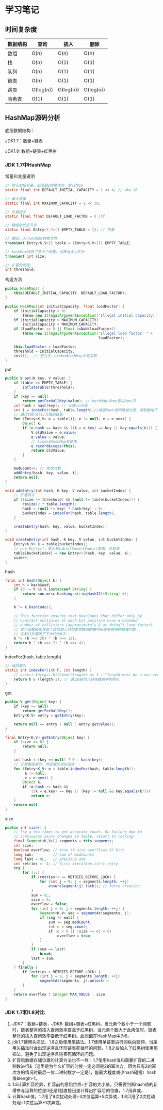 # 学习笔记

## 时间复杂度

| 数据结构 | 查询      | 插入      | 删除      |
| -------- | --------- | --------- | --------- |
| 数组     | O(n)      | O(n)      | O(n)      |
| 栈       | O(n)      | O(1)      | O(1)      |
| 队列     | O(n)      | O(1)      | O(1)      |
| 链表     | O(n)      | O(1)      | O(1)      |
| 跳表     | O(log(n)) | O(log(n)) | O(log(n)) |
| 哈希表   | O(1)      | O(1)      | O(1)      |

## HashMap源码分析

底层数据结构：

JDK1.7：数组+链表

JDK1.8:  数组+链表+红黑树

### JDK 1.7中HashMap

常量和变量说明

```java
// 默认初始容量，必须是2的幂次方，默认为16
static final int DEFAULT_INITIAL_CAPACITY = 1 << 4; // aka 16

// 最大容量
static final int MAXIMUM_CAPACITY = 1 << 30;

// 负载因子
static final float DEFAULT_LOAD_FACTOR = 0.75f;

// 数组中的空节点
static final Entry<?,?>[] EMPTY_TABLE = {}; // 常量

// 数组，大小必须是2的幂次方
transient Entry<K,V>[] table = (Entry<K,V>[]) EMPTY_TABLE;

// hashMap存放了多少个元素，与数组大小区分
transient int size; 

// 扩容的阈值
int threshold;
```

构造方法

```java
public HashMap() {
    this(DEFAULT_INITIAL_CAPACITY, DEFAULT_LOAD_FACTOR);
}

public HashMap(int initialCapacity, float loadFactor) {
    if (initialCapacity < 0)
        throw new IllegalArgumentException("Illegal initial capacity: " + initialCapacity);
    if (initialCapacity > MAXIMUM_CAPACITY)
        initialCapacity = MAXIMUM_CAPACITY;
    if (loadFactor <= 0 || Float.isNaN(loadFactor))
        throw new IllegalArgumentException("Illegal load factor: " +
                                           loadFactor);

    this.loadFactor = loadFactor;
    threshold = initialCapacity;
    init();  // 空方法，LinkedHashMap中有实现
}
```

put

```java
public V put(K key, V value) {
    if (table == EMPTY_TABLE) {
        inflateTable(threshold);
    }
    if (key == null)
        return putForNullKey(value); // hashMap中key可以为null
    int hash = hash(key); // 计算hash值
    int i = indexFor(hash, table.length);//根据hash值和数组长度，得到数组下标
    // 遍历table[i]开始的链表
    for (Entry<K,V> e = table[i]; e != null; e = e.next) {
        Object k;
        if (e.hash == hash && ((k = e.key) == key || key.equals(k))) {
            V oldValue = e.value;
            e.value = value;
            // LinkedHashMap有使用
            e.recordAccess(this);
            return oldValue;
        }
    }

    modCount++; // 修改次数
    addEntry(hash, key, value, i);
    return null;
}

void addEntry(int hash, K key, V value, int bucketIndex) {
    // 扩容有关
    if ((size >= threshold) && (null != table[bucketIndex])) {
        resize(2 * table.length);
        hash = (null != key) ? hash(key) : 0;
        bucketIndex = indexFor(hash, table.length);
    }

    createEntry(hash, key, value, bucketIndex);
}

void createEntry(int hash, K key, V value, int bucketIndex) {
    Entry<K,V> e = table[bucketIndex];
    // new Entry()，插入到table[bucketIndex]前面，头插法
    table[bucketIndex] = new Entry<>(hash, key, value, e);
    size++;
}
```

hash

```java
final int hash(Object k) {
    int h = hashSeed;
    if (0 != h && k instanceof String) {
        return sun.misc.Hashing.stringHash32((String) k);
    }

    h ^= k.hashCode();

    // This function ensures that hashCodes that differ only by
    // constant multiples at each bit position have a bounded
    // number of collisions (approximately 8 at default load factor).
    // 这个函数确保在每个位位置上只相差常数倍的散列码具有有限的碰撞次数
    // 在默认负载因子下大约为8次
    h ^= (h >>> 20) ^ (h >>> 12);
    return h ^ (h >>> 7) ^ (h >>> 4);
}
```

indexFor(hash, table.length)

```java
// 返回索引
static int indexFor(int h, int length) {
    // assert Integer.bitCount(length) == 1 : "length must be a non-zero power of 2";
    return h & (length-1); // 通过&操作计算在数组中的索引
}
```

get

```java
public V get(Object key) {
    if (key == null)
        return getForNullKey();
    Entry<K,V> entry = getEntry(key);

    return null == entry ? null : entry.getValue();
}

final Entry<K,V> getEntry(Object key) {
    if (size == 0) {
        return null;
    }

    int hash = (key == null) ? 0 : hash(key);
    // 计算数组索引，然后遍历对应链表
    for (Entry<K,V> e = table[indexFor(hash, table.length)];
         e != null;
         e = e.next) {
        Object k;
        if (e.hash == hash &&
            ((k = e.key) == key || (key != null && key.equals(k))))
            return e;
    }
    return null
}
```

size

```java
public int size() {
    // Try a few times to get accurate count. On failure due to
    // continuous async changes in table, resort to locking.
    final Segment<K,V>[] segments = this.segments;
    int size;
    boolean overflow; // true if size overflows 32 bits
    long sum;         // sum of modCounts
    long last = 0L;   // previous sum
    int retries = -1; // first iteration isn't retry
    try {
        for (;;) {
            if (retries++ == RETRIES_BEFORE_LOCK) {
                for (int j = 0; j < segments.length; ++j)
                    ensureSegment(j).lock(); // force creation
            }
            sum = 0L;
            size = 0;
            overflow = false;
            for (int j = 0; j < segments.length; ++j) {
                Segment<K,V> seg = segmentAt(segments, j);
                if (seg != null) {
                    sum += seg.modCount;
                    int c = seg.count;
                    if (c < 0 || (size += c) < 0)
                        overflow = true;
                }
            }
            if (sum == last)
                break;
            last = sum;
        }
    } finally {
        if (retries > RETRIES_BEFORE_LOCK) {
            for (int j = 0; j < segments.length; ++j)
                segmentAt(segments, j).unlock();
        }
    }
    return overflow ? Integer.MAX_VALUE : size;
}
```

### JDK 1.7和1.8对比

1. JDK7：数组+链表，JDK8:  数组+链表+红黑树。当元素个数小于一个阈值时，链表整体的插入查询效率要高于红黑树，当元素个数大于此阈值时，链表整体的插入查询效率要低于红黑树。此阈值在HashMap中为8。
2. jdk1.7使用头插法，1.8之后使用尾插法。1.7使用单链表进行的纵向延伸，当采用头插法时会出现逆序且环形链表死循环的问题。1.8之后加入了红黑树使用尾插法，避免了出现逆序且链表死循环的问题。
3. 扩容后数据存储位置的计算方法也不一样：1.7使用hash值和需要扩容的二进制数进行&（这里是为什么扩容的时候一定必须是2的幂次方，因为只有2的幂次方的情况时最后一位二进制数才一定是1，能最大程度减少hash碰撞）hash值&length-1。
4. 1.8计算扩容位置，扩容前的原始位置+扩容的大小值，只需要判断hash值的新增参与运算的位是0还是1就直接迅速计算出扩容后的位置，1.7用异或。
5. 计算hash值，1.7用了9次扰动处理=4次位运算+5次异或，1.8只用了2次扰动处理=1次位运算+1次异或。

